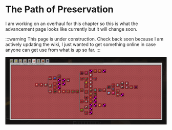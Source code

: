 # The Path of Preservation

I am working on an overhaul for this chapter so this is what the advancement page looks like currently but it will change soon.

:::warning
This page is under construction. Check back soon because I am actively updating the wiki, I just wanted to get something online in case anyone can get use from what is up so far.
:::

![Chapter 5.1 Advancement Page](./img/chapter_5_1.png)
